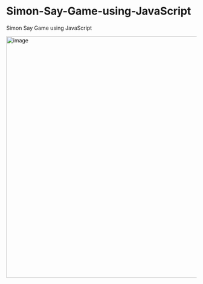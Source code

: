 # Simon-Say-Game-using-JavaScript
Simon Say Game using JavaScript


<img width="638" alt="image" src="https://github.com/user-attachments/assets/8859f16e-7f38-4568-881a-098b8f848f54">


